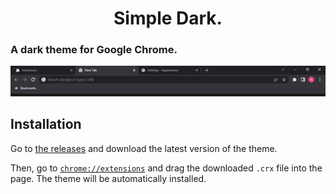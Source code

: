 <h1 align="center"><strong>Simple Dark.</strong></h1>
<h3>A dark theme for Google Chrome.</h3>

![screenshot](./.github/screenshot.png)

## Installation
Go to [the releases](https://github.com/adibarra/simple-dark/releases) and download the latest version of the theme.

Then, go to [`chrome://extensions`](chrome://extensions) and drag the downloaded `.crx` file into the page. The theme will be automatically installed.
